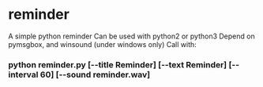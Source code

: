 reminder
====

A simple python reminder
Can be used with python2 or python3
Depend on pymsgbox, and winsound (under windows only)
Call with: 
### python reminder.py [--title Reminder] [--text Reminder] [--interval 60] [--sound reminder.wav]
  
